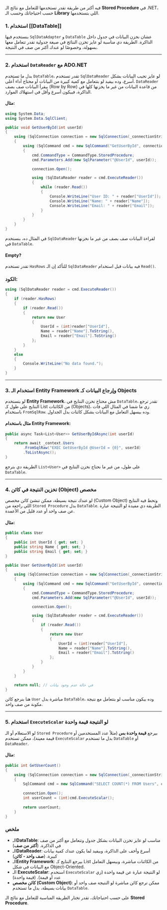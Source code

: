 فيه أكتر من طريقة تقدر تستخدمها للتعامل مع نتائج الـ **Stored Procedure** في .NET، حسب احتياجاتك وحسب الـ **Library** اللي بتستخدمها.
### 1. استخدام [[DataTable]]

بنستخدم فيها `SqlDataAdapter` و `DataTable` عشان نخزن البيانات في جدول داخل الذاكرة. الطريقة دي مناسبة لو عايز تخزن النتائج في صيغة جدولية تقدر تتعامل معها بسهولة، وخصوصًا لو عندك أكتر من صف في النتيجة.

---

### 2. استخدام `DataReader` مع ADO.NET

بدل ما تستخدم `DataTable`، تقدر تستخدم `SqlDataReader` لو عايز تجيب البيانات بشكل أسرع، وده بيفيد لو بتتعامل مع كمية كبيرة من البيانات أو محتاج أداء أعلى. `DataReader` بيقرأ البيانات صف بصف (Row by Row) من قاعدة البيانات من غير ما يخزنها كلها في الذاكرة، فبيكون أسرع وأقل في استهلاك الموارد.

#### مثال:

```csharp
using System.Data;
using System.Data.SqlClient;

public void GetUserById(int userId)
{
    using (SqlConnection connection = new SqlConnection(_connectionString))
    {
        using (SqlCommand cmd = new SqlCommand("GetUserById", connection))
        {
            cmd.CommandType = CommandType.StoredProcedure;
            cmd.Parameters.Add(new SqlParameter("@UserId", userId));

            connection.Open();

            using (SqlDataReader reader = cmd.ExecuteReader())
            {
                while (reader.Read())
                {
                    Console.WriteLine("User ID: " + reader["UserId"]);
                    Console.WriteLine("Name: " + reader["Name"]);
                    Console.WriteLine("Email: " + reader["Email"]);
                }
            }
        }
    }
}
```

في المثال ده، بنستخدم `SqlDataReader` لقراءة البيانات صف بصف من غير ما نخزنها في `DataTable`.

#### Empty?
تقدر تستخدم `HasRows` للتأكد إن الـ `SqlDataReader` فيه بيانات قبل استخدام `Read()`.

### الكود:

```csharp
using (SqlDataReader reader = cmd.ExecuteReader())
{
    if (reader.HasRows)
    {
        if (reader.Read())
        {
            return new User
            {
                UserId = (int)reader["UserId"],
                Name = reader["Name"].ToString(),
                Email = reader["Email"].ToString()
            };
        }
    }
    else
    {
        Console.WriteLine("No data found.");
    }
}
```
---

### 3. استخدام الـ **Entity Framework** وإرجاع البيانات كـ Objects

لو بتستخدم **Entity Framework**، مش محتاج تخزن النتايج في `DataTable`، تقدر ترجع النتايج على طول كـ List من الكائنات (Objects)، زي ما شفنا في المثال اللي فات باستخدام `FromSqlRaw`. وده بيسهل التعامل مع البيانات بشكل كائنات بدل الجداول.

#### مثال باستخدام Entity Framework:

```csharp
public async Task<List<User>> GetUserByIdAsync(int userId)
{
    return await _context.Users
        .FromSqlRaw("EXEC GetUserById @UserId = {0}", userId)
        .ToListAsync();
}
```

الطريقة دي بترجع `List<User>` على طول، من غير ما نحتاج نخزن النتايج في `DataTable`.

---

### 4. تخزين النتيجة في كائن (Object) مخصص

لو عندك نتيجة بسيطة، ممكن تنشئ كائن مخصص (Custom Object) وتحط فيه النتايج اللي راجعة من `Stored Procedure` بدل `DataTable`. 
الطريقة دي مفيدة لو النتيجة عبارة عن صف واحد أو عدد قليل من الأعمدة.

#### مثال:

```csharp
public class User
{
    public int UserId { get; set; }
    public string Name { get; set; }
    public string Email { get; set; }
}

public User GetUserById(int userId)
{
    using (SqlConnection connection = new SqlConnection(_connectionString))
    {
        using (SqlCommand cmd = new SqlCommand("GetUserById", connection))
        {
            cmd.CommandType = CommandType.StoredProcedure;
            cmd.Parameters.Add(new SqlParameter("@UserId", userId));

            connection.Open();

            using (SqlDataReader reader = cmd.ExecuteReader())
            {
                if (reader.Read())
                {
                    return new User
                    {
                        UserId = (int)reader["UserId"],
                        Name = reader["Name"].ToString(),
                        Email = reader["Email"].ToString()
                    };
                }
            }
        }
    }

    return null; // في حالة عدم وجود بيانات
}
```

هنا بنرجع كائن `User` مباشرة بدل `DataTable`، وده بيكون مناسب لو بتتعامل مع نتيجة مكونة من صف واحد.

---
### 5. استخدام `ExecuteScalar` لو النتيجة قيمة واحدة

لو الاستعلام أو الـ `Stored Procedure` بيرجع **قيمة واحدة بس** (مثلاً عدد المستخدمين أو قيمة معينة)، ممكن تستخدم `ExecuteScalar` بدل ما تستخدم `DataTable` أو `DataReader`.

#### مثال:
```cs
public int GetUserCount()
{
    using (SqlConnection connection = new SqlConnection(_connectionString))
    {
        SqlCommand cmd = new SqlCommand("SELECT COUNT(*) FROM Users", connection);
        
        connection.Open();
        int userCount = (int)cmd.ExecuteScalar();
        
        return userCount;
    }
}
```
### ملخص

- الـ**DataTable**: مناسب لو عايز تخزن البيانات بشكل جدول وتتعامل مع أكتر من صف في الذاكرة. (**أكتر من صف**)
- الـ**DataReader**: أسرع وأخف على الذاكرة، وبيفيد لما يكون عندك كمية بيانات كبيرة. (**صف واحد - كائن**)
- الـ**Entity Framework**: بيرجع النتايج كـ List من الكائنات مباشرة، وبيسهل التعامل مع البيانات في شكل Object-Oriented.
- الـ **ExecuteScalar**: استخدم `ExecuteScalar` لو النتيجة عبارة عن قيمة واحدة (زي عدد أو قيمة). (قيمة واحدة)
- **كائن مخصص (Custom Object)**: ممكن ترجع كائن مباشرة لو النتيجة صف واحد أو بيانات بسيطة، بدل ما تستخدم `DataTable`.

على حسب احتياجاتك، تقدر تختار الطريقة المناسبة للتعامل مع نتائج الـ **Stored Procedure**.